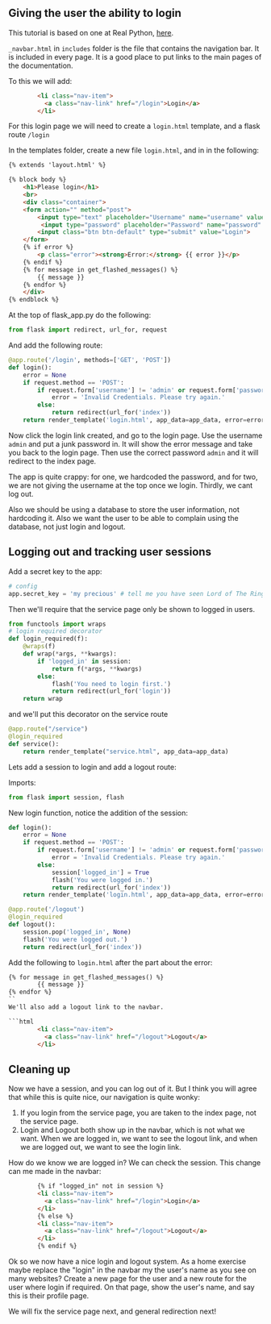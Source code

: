 ## Giving the user the ability to login

This tutorial is based on one at Real Python, [here](https://realpython.com/introduction-to-flask-part-2-creating-a-login-page/).

`_navbar.html` in `includes` folder is the file that contains the navigation bar. It is included in every page. It is a good place to put links to the main pages of the documentation.

To this we will add:

```html
        <li class="nav-item">
          <a class="nav-link" href="/login">Login</a>
        </li>
```

For this login page we will need to create a `login.html` template, and a flask route `/login`

In the templates folder, create a new file `login.html`, and in in the following:

```html
{% extends 'layout.html' %}

{% block body %}
    <h1>Please login</h1>
    <br>
    <div class="container">
    <form action="" method="post">
        <input type="text" placeholder="Username" name="username" value="{{request.form.username }}">
         <input type="password" placeholder="Password" name="password" value="{{request.form.password }}">
        <input class="btn btn-default" type="submit" value="Login">
    </form>
    {% if error %}
        <p class="error"><strong>Error:</strong> {{ error }}</p>
    {% endif %}
    {% for message in get_flashed_messages() %}
        {{ message }}
    {% endfor %}
    </div>
{% endblock %}
```

At the top of flask_app.py do the following:

```python
from flask import redirect, url_for, request
```

And add the following route:

```python
@app.route('/login', methods=['GET', 'POST'])
def login():
    error = None
    if request.method == 'POST':
        if request.form['username'] != 'admin' or request.form['password'] != 'admin':
            error = 'Invalid Credentials. Please try again.'
        else:
            return redirect(url_for('index'))
    return render_template('login.html', app_data=app_data, error=error)
```

Now click the login link created, and go to the login page. Use the username `admin` and put a junk password in. It will show the error message and take you back to the login page. Then use the correct password `admin` and it will redirect to the index page.

The app is quite crappy: for one, we hardcoded the password, and for two, we are not giving the username at the top once we login. Thirdly, we cant log out.

Also we should be using a database to store the user information, not hardcoding it. Also we want the user to be able to complain using the database, not just login and logout.

## Logging out and tracking user sessions

Add a secret key to the app:

```python
# config
app.secret_key = 'my precious' # tell me you have seen Lord of The Rings
```

Then we'll require that the service page only be shown to logged in users. 

```python
from functools import wraps
# login required decorator
def login_required(f):
    @wraps(f)
    def wrap(*args, **kwargs):
        if 'logged_in' in session:
            return f(*args, **kwargs)
        else:
            flash('You need to login first.')
            return redirect(url_for('login'))
    return wrap
```

and we'll put this decorator on the service route

```python
@app.route("/service")
@login_required
def service():
    return render_template("service.html", app_data=app_data)
```

Lets add a session to login and add a logout route:

Imports:

```python
from flask import session, flash
```

New login function, notice the addition of the session:

```python
def login():
    error = None
    if request.method == 'POST':
        if request.form['username'] != 'admin' or request.form['password'] != 'admin':
            error = 'Invalid Credentials. Please try again.'
        else:
            session['logged_in'] = True
            flash('You were logged in.')
            return redirect(url_for('index'))
    return render_template('login.html', app_data=app_data, error=error)
```

```python
@app.route('/logout')
@login_required
def logout():
    session.pop('logged_in', None)
    flash('You were logged out.')
    return redirect(url_for('index'))
```

Add the following to `login.html` after the part about the error:

```html
{% for message in get_flashed_messages() %}
        {{ message }}
{% endfor %}
``
We'll also add a logout link to the navbar.

```html
        <li class="nav-item">
          <a class="nav-link" href="/logout">Logout</a>
        </li>
```

## Cleaning up

Now we have a session, and you can log out of it. But I think you will agree that while this is quite
nice, our navigation is quite wonky:

1. If you login from the service page, you are taken to the index page, not the service page.
2. Login and Logout both show up in the navbar, which is not what we want. When we are logged in, we want to see the logout link, and when we are logged out, we want to see the login link.

How do we know we are logged in? We can check the session. This change can me made in the navbar:

```html
        {% if "logged_in" not in session %}
        <li class="nav-item">
          <a class="nav-link" href="/login">Login</a>
        </li>
        {% else %}
        <li class="nav-item">
          <a class="nav-link" href="/logout">Logout</a>
        </li>
        {% endif %}
```

Ok so we now have a nice login and logout system. As a home exercise maybe replace the "login"
in the navbar my the user's name as you see on many websites? Create a new page for the user and a new route for the user where login if required. On that page, show the user's name, and say this is their profile page.

We will fix the service page next, and general redirection next!